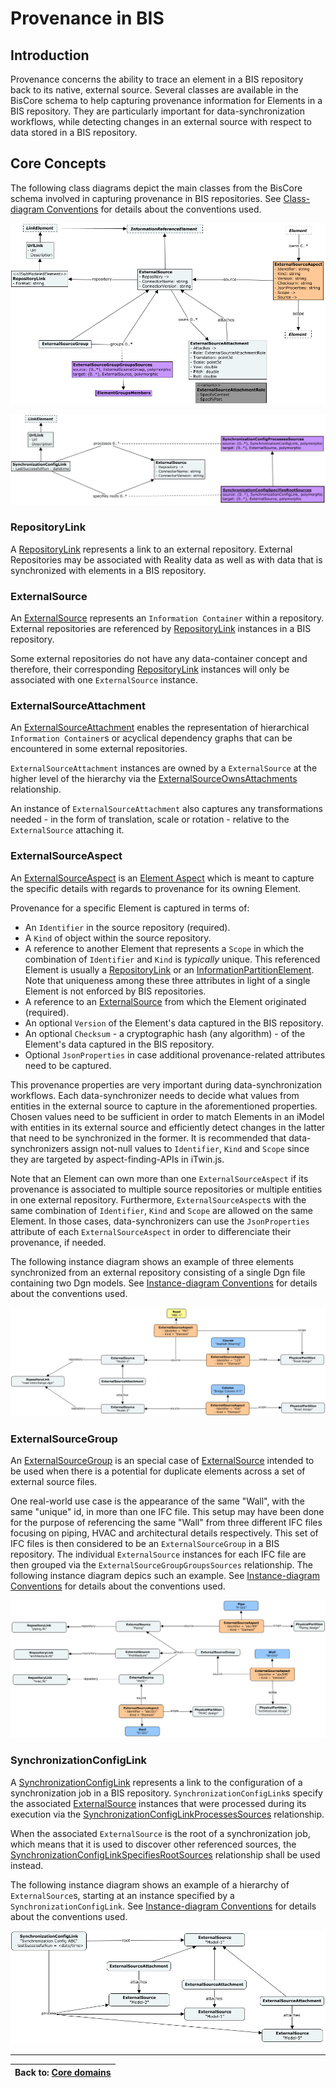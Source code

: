 # Provenance in BIS

## Introduction

Provenance concerns the ability to trace an element in a BIS repository back to its native, external source. Several classes are available in the BisCore schema to help capturing provenance information for Elements in a BIS repository. They are particularly important for data-synchronization workflows, while detecting changes in an external source with respect to data stored in a BIS repository.

## Core Concepts

The following class diagrams depict the main classes from the BisCore schema involved in capturing provenance in BIS repositories. See [Class-diagram Conventions](../guide/references/class-diagram-conventions.md) for details about the conventions used.

![Core Classes](../guide/media/external-sources-classes.png)

![SynchronizationConfigLink](../guide/media/external-sources-classes-synclink.png)

### RepositoryLink

A [RepositoryLink](./BisCore.ecschema.md#repositorylink) represents a link to an external repository. External Repositories may be associated with Reality data as well as with data that is synchronized with elements in a BIS repository.

### ExternalSource

An [ExternalSource](./BisCore.ecschema.md#externalsource) represents an `Information Container` within a repository. External repositories are referenced by [RepositoryLink](#repositorylink) instances in a BIS repository.

Some external repositories do not have any data-container concept and therefore, their corresponding [RepositoryLink](#repositorylink) instances will only be associated with one  `ExternalSource` instance.

### ExternalSourceAttachment

An [ExternalSourceAttachment](./BisCore.ecschema.md#externalsourceattachment) enables the representation of hierarchical `Information Container`s or acyclical dependency graphs that can be encountered in some external repositories.

`ExternalSourceAttachment` instances are owned by a `ExternalSource` at the higher level of the hierarchy via the [ExternalSourceOwnsAttachments](./BisCore.ecschema.md#externalsourceownsattachments) relationship.

An instance of `ExternalSourceAttachment` also captures any transformations needed - in the form of translation, scale or rotation - relative to the  `ExternalSource` attaching it.

### ExternalSourceAspect

An [ExternalSourceAspect](./BisCore.ecschema.md#externalsourceaspect) is an [Element Aspect](../guide/fundamentals/elementaspect-fundamentals.md) which is meant to capture the specific details with regards to provenance for its owning Element.

Provenance for a specific Element is captured in terms of:

- An `Identifier` in the source repository (required).
- A `Kind` of object within the source repository.
- A reference to another Element that represents a `Scope` in which the combination of `Identifier` and `Kind` is *typically* unique. This referenced Element is usually a [RepositoryLink](#repositorylink) or an [InformationPartitionElement](./BisCore.ecschema.md#informationpartitionelement). Note that uniqueness among these three attributes in light of a single Element is not enforced by BIS repositories.
- A reference to an [ExternalSource](#externalsource) from which the Element originated (required).
- An optional `Version` of the Element's data captured in the BIS repository.
- An optional `Checksum` - a cryptographic hash (any algorithm) - of the Element's data captured in the BIS repository.
- Optional `JsonProperties` in case additional provenance-related attributes need to be captured.

This provenance properties are very important during data-synchronization workflows. Each data-synchronizer needs to decide what values from entities in the external source to capture in the aforementioned properties. Chosen values need to be sufficient in order to match Elements in an iModel with entities in its external source and efficiently detect changes in the latter that need to be synchronized in the former. It is recommended that data-synchronizers assign not-null values to `Identifier`, `Kind` and `Scope` since they are targeted by aspect-finding-APIs in iTwin.js.

Note that an Element can own more than one `ExternalSourceAspect` if its provenance is associated to multiple source repositories or multiple entities in one external repository. Furthermore, `ExternalSourceAspect`s with the same combination of `Identifier`, `Kind` and `Scope` are allowed on the same Element. In those cases, data-synchronizers can use the `JsonProperties` attribute of each `ExternalSourceAspect` in order to differenciate their provenance, if needed.

The following instance diagram shows an example of three elements synchronized from an external repository consisting of a single Dgn file containing two Dgn models. See [Instance-diagram Conventions](../guide/references/instance-diagram-conventions.md) for details about the conventions used.

![ExternalSource example](../guide/media/external-source-example.png)

### ExternalSourceGroup

An [ExternalSourceGroup](./BisCore.ecschema.md#externalsourcegroup) is an special case of [ExternalSource](#externalsource) intended to be used when there is a potential for duplicate elements across a set of external source files.

One real-world use case is the appearance of the same "Wall", with the same "unique" id, in more than one IFC file. This setup may have been done for the purpose of referencing the same "Wall" from three different IFC files focusing on piping, HVAC and architectural details respectively. This set of IFC files is then considered to be an `ExternalSourceGroup` in a BIS repository. The individual `ExternalSource` instances for each IFC file are then grouped via the `ExternalSourceGroupGroupsSources` relationship. The following instance diagram depics such an example. See [Instance-diagram Conventions](../guide/references/instance-diagram-conventions.md) for details about the conventions used.

![ExternalSourceGroup example](../guide/media/external-source-group.png)

### SynchronizationConfigLink

A [SynchronizationConfigLink](./BisCore.ecschema.md#synchronizationconfiglink) represents a link to the configuration of a synchronization job in a BIS repository. `SynchronizationConfigLink`s specify the associated [ExternalSource](#externalsource) instances that were processed during its execution via the [SynchronizationConfigLinkProcessesSources](./BisCore.ecschema.md#synchronizationconfigprocessessources) relationship.

When the associated `ExternalSource` is the root of a synchronization job, which means that it is used to discover other referenced sources, the [SynchronizationConfigLinkSpecifiesRootSources](./BisCore.ecschema.md#synchronizationconfigspecifiesrootsources) relationship shall be used instead.

The following instance diagram shows an example of a hierarchy of `ExternalSource`s, starting at an instance specified by a `SynchronizationConfigLink`. See [Instance-diagram Conventions](../guide/references/instance-diagram-conventions.md) for details about the conventions used.

![ExternalSources tree](../guide/media/external-sources-synclink.png)

---
| Back to: [Core domains](./core-domains.md)
|:---
